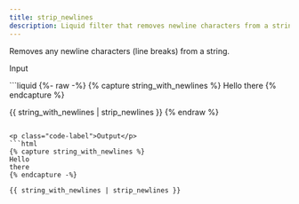 ```yaml
---
title: strip_newlines
description: Liquid filter that removes newline characters from a string.
---
```


Removes any newline characters (line breaks) from a string.

<p class="code-label">Input</p>
```liquid
{%- raw -%}
{% capture string_with_newlines %}
Hello
there
{% endcapture %}

{{ string_with_newlines | strip_newlines }}
{% endraw %}
```

<p class="code-label">Output</p>
```html
{% capture string_with_newlines %}
Hello
there
{% endcapture -%}

{{ string_with_newlines | strip_newlines }}
```
